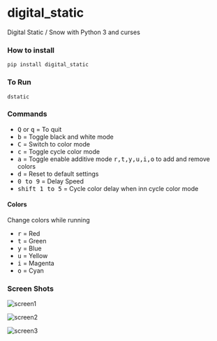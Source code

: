 # digital_static
Digital Static / Snow with Python 3 and curses

### How to install
```pip install digital_static```

### To Run
```dstatic```

### Commands
- <kbd>Q</kbd> or <kbd>q</kbd> = To quit
- <kbd>b</kbd> = Toggle black and white mode
- <kbd>C</kbd> = Switch to color mode
- <kbd>c</kbd> = Toggle cycle color mode
- <kbd>a</kbd> = Toggle enable additive mode <kbd>r,t,y,u,i,o</kbd> to add and remove colors
- <kbd>d</kbd> = Reset to default settings
- <kbd>0 to 9</kbd> = Delay Speed
- <kbd>shift 1 to 5</kbd> = Cycle color delay when inn cycle color mode

#### Colors
Change colors while running
- <kbd>r</kbd> = Red
- <kbd>t</kbd> = Green
- <kbd>y</kbd> = Blue
- <kbd>u</kbd> = Yellow
- <kbd>i</kbd> = Magenta
- <kbd>o</kbd> = Cyan

### Screen Shots
![screen1](https://i.fluffy.cc/PzDwTN3sZC6fbbnKL4SMSDQFwr1P1mTr.png)

![screen2](https://i.fluffy.cc/p38RJxwTn7rRCHKkFrxPKzM9CTK84MgP.png)

![screen3](https://i.fluffy.cc/sLz0sqC8pFdf27twrh6z4BJ27StlG7jc.png)

